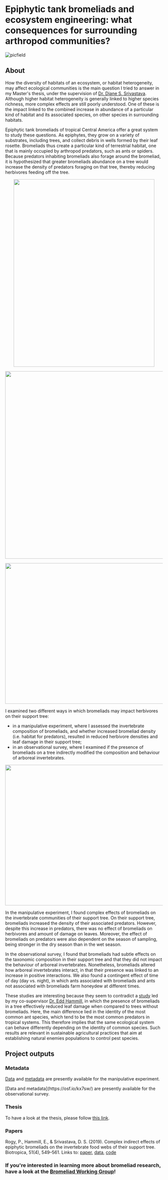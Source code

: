 # Epiphytic tank bromeliads and ecosystem engineering: what consequences for surrounding arthropod communities?

![picfield](Pictures/picfield.JPG)

## About
How the diversity of habitats of an ecosystem, or habitat heterogeneity, may affect ecological communities is the main question I tried to answer in my Master's thesis, under the supervision of [Dr. Diane S. Srivastava](https://www.zoology.ubc.ca/~srivast/index.html). Although higher habitat heterogeneity is generally linked to higher species richness, more complex effects are still poorly understood. One of these is the impact linked to the combined increase in abundance of a particular kind of habitat and its associated species, on other species in surrounding habitats.

Epiphytic tank bromeliads of tropical Central America offer a great system to study these questions. As epiphytes, they grow on a variety of substrates, including trees, and collect debris in wells formed by their leaf rosette. Bromeliads thus create a particular kind of terrestrial habitat, one that is mainly occupied by arthropod predators, such as ants or spiders. Because predators inhabiting bromeliads also forage around the bromeliad, it is hypothesized that greater bromeliads abundance on a tree would increase the density of predators foraging on that tree, thereby reducing herbivores feeding off the tree. 

<p align="center">
<img src="Pictures/picbrom1.jpg" width="450" height="600">
</p>

<p align="center">
<img src="Pictures/picbrom2.jpg" width="600" height="600">
</p>

<p align="center">
<img src="Pictures/dietplot.JPG" width ="600" height = "450">
</p>

I examined two different ways in which bromeliads may impact herbivores on their support tree:
- in a manipulative experiment, where I assessed the invertebrate composition of bromeliads, and whether increased bromeliad density (i.e. habitat for predators), resulted in reduced herbivore densities and leaf damage in their support tree;
- in an observational survey, where I examined if the presence of bromeliads on a tree indirectly modified the composition and behaviour of arboreal invertebrates. 

<p align="center">
<img src="Pictures/picspider.JPG" width ="600" height = "450">
</p>

In the manipulative experiment, I found complex effects of bromeliads on the invertebrate communities of their support tree. On their support tree, bromeliads increased the density of their associated predators. However, despite this increase in predators, there was no effect of bromeliads on herbivores and amount of damage on leaves. Moreover, the effect of bromeliads on predators were also dependent on the season of sampling, being stronger in the dry season than in the wet season.

In the observational survey, I found that bromeliads had subtle effects on the taxonomic composition in their support tree and that they did not impact the behaviour of arboreal invertebrates. Nonetheless, bromeliads altered how arboreal invertebrates interact, in that their presence was linked to an increase in positive interactions. We also found a contingent effect of time of day (day vs. night), in which ants associated with bromeliads and ants not associated with bromeliads farm honeydew at different times.

These studies are interesting because they seem to contradict a [study](https://onlinelibrary.wiley.com/doi/full/10.1111/btp.12073) led by my co-supervisor [Dr. Edd Hammill](https://www.eddhammill.com/), in which the presence of bromeliads in a tree effectively reduced leaf damage when compared to trees without bromeliads. Here, the main difference lied in the identity of the most common ant species, which tend to be the most common predators in tropical systems. This therefore implies that the same ecological system can behave differently depending on the identity of common species. Such results are relevant in sustainable agricultural practices that aim at establishing natural enemies populations to control pest species.

## Project outputs
### Metadata
[Data](https://doi.org/10.5061/dryad.b4c364r) and [metadata](https://github.com/pierrerogy/bromagro/tree/master/Metadata_manipulative_experiment) are presently available for the manipulative experiment.
<p> 
[Data and metadata](https://osf.io/kx7sw/) are presently available for the observational survey. 
</p>

### Thesis
To have a look at the thesis, please follow [this link](https://open.library.ubc.ca/cIRcle/collections/ubctheses/24/items/1.0371615).

### Papers
Rogy, P., Hammill, E., & Srivastava, D. S. (2019). Complex indirect effects of epiphytic bromeliads on the invertebrate food webs of their support tree. Biotropica, 51(4), 549–561. 
Links to: [paper](https://doi.org/10.1111/btp.12672), [data](https://doi.org/10.5061/dryad.b4c364r), [code](https://github.com/pierrerogy/bromagro/tree/master/Rogy_et_al_2019)



### If you're interested in learning more about bromeliad research, have a look at the [Bromeliad Working Group](http://www.zoology.ubc.ca/~srivast/bwg/)!
  




